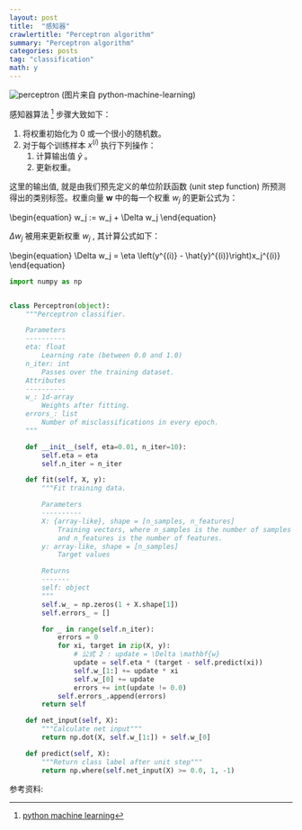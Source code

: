 ```yaml
---
layout: post
title:  "感知器"
crawlertitle: "Perceptron algorithm"
summary: "Perceptron algorithm"
categories: posts
tag: "classification"
math: y
---
```


![perceptron](https://github.com/rasbt/python-machine-learning-book/blob/master/code/ch02/images/02_04.png?raw=true)
(图片来自 python-machine-learning)

感知器算法 [^1] 步骤大致如下：

1. 将权重初始化为 0 或一个很小的随机数。
2. 对于每个训练样本 $x^{(i)}$ 执行下列操作：
    1. 计算输出值 $\hat{y}$ 。
    2. 更新权重。

这里的输出值, 就是由我们预先定义的单位阶跃函数 (unit step function) 所预测得出的类别标签。权重向量 $\mathbf{w}$ 中的每一个权重 $w_j$ 的更新公式为：

\begin{equation}
w_j := w_j + \Delta w_j
\end{equation}

$\Delta w_j$ 被用来更新权重 $w_j$ , 其计算公式如下：

\begin{equation}
\Delta w_j = \eta \left(y^{(i)} - \hat{y}^{(i)}\right)x_j^{(i)}
\end{equation}

```python
import numpy as np


class Perceptron(object):
    """Perceptron classifier.

    Parameters
    ----------
    eta: float
        Learning rate (between 0.0 and 1.0)
    n_iter: int
        Passes over the training dataset.
    Attributes
    ----------
    w_: 1d-array
        Weights after fitting.
    errors_: list
        Number of misclassifications in every epoch.
    """

    def __init__(self, eta=0.01, n_iter=10):
        self.eta = eta
        self.n_iter = n_iter

    def fit(self, X, y):
        """Fit training data.

        Parameters
        ----------
        X: {array-like}, shape = [n_samples, n_features]
            Training vectors, where n_samples is the number of samples
            and n_features is the number of features.
        y: array-like, shape = [n_samples]
            Target values

        Returns
        -------
        self: object
        """
        self.w_ = np.zeros(1 + X.shape[1])
        self.errors_ = []

        for _ in range(self.n_iter):
            errors = 0
            for xi, target in zip(X, y):
                # 公式 2 : update = \Delta \mathbf{w}
                update = self.eta * (target - self.predict(xi))
                self.w_[1:] += update * xi
                self.w_[0] += update
                errors += int(update != 0.0)
            self.errors_.append(errors)
        return self

    def net_input(self, X):
        """Calculate net input"""
        return np.dot(X, self.w_[1:]) + self.w_[0]

    def predict(self, X):
        """Return class label after unit step"""
        return np.where(self.net_input(X) >= 0.0, 1, -1)
```

参考资料:

[^1]: [python machine learning](https://github.com/rasbt/python-machine-learning-book)
